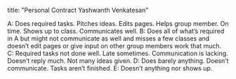 
title: "Personal Contract Yashwanth Venkatesan"

A: Does required tasks. Pitches ideas. Edits pages. Helps group member. On time. Shows up to class. Communicates well.
B: Does all of what’s required in A but might not communicate as well and misses a few classes and doesn’t edit pages or give input on other group members work that much.
C: Required tasks not done well. Late sometimes. Communication is lacking. Doesn’t reply much. Not many ideas given. 
D: Does barely anything. Doesn’t communicate. Tasks aren’t finished. 
E: Doesn’t anything nor shows up.


